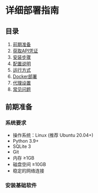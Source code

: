 # 详细部署指南

## 目录
1. [前期准备](#前期准备)
2. [获取API凭证](#获取API凭证)
3. [安装步骤](#安装步骤)
4. [配置说明](#配置说明)
5. [运行方式](#运行方式)
6. [Docker部署](#Docker部署)
7. [代理设置](#代理设置)
8. [常见问题](#常见问题)

## 前期准备

### 系统要求
- 操作系统：Linux (推荐 Ubuntu 20.04+)
- Python 3.9+
- SQLite 3
- Git
- 内存 ≥1GB
- 磁盘空间 ≥10GB
- 稳定的网络连接

### 安装基础软件 
